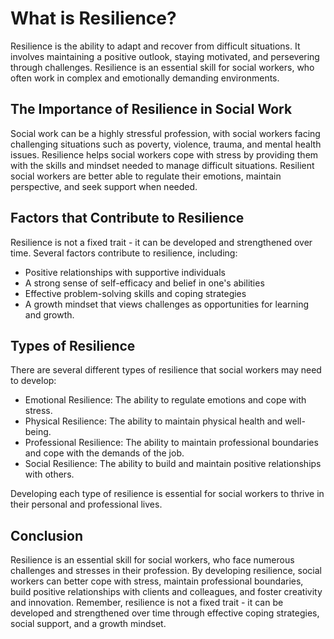 What is Resilience?
========================================================

Resilience is the ability to adapt and recover from difficult situations. It involves maintaining a positive outlook, staying motivated, and persevering through challenges. Resilience is an essential skill for social workers, who often work in complex and emotionally demanding environments.

The Importance of Resilience in Social Work
-------------------------------------------

Social work can be a highly stressful profession, with social workers facing challenging situations such as poverty, violence, trauma, and mental health issues. Resilience helps social workers cope with stress by providing them with the skills and mindset needed to manage difficult situations. Resilient social workers are better able to regulate their emotions, maintain perspective, and seek support when needed.

Factors that Contribute to Resilience
-------------------------------------

Resilience is not a fixed trait - it can be developed and strengthened over time. Several factors contribute to resilience, including:

* Positive relationships with supportive individuals
* A strong sense of self-efficacy and belief in one's abilities
* Effective problem-solving skills and coping strategies
* A growth mindset that views challenges as opportunities for learning and growth.

Types of Resilience
-------------------

There are several different types of resilience that social workers may need to develop:

* Emotional Resilience: The ability to regulate emotions and cope with stress.
* Physical Resilience: The ability to maintain physical health and well-being.
* Professional Resilience: The ability to maintain professional boundaries and cope with the demands of the job.
* Social Resilience: The ability to build and maintain positive relationships with others.

Developing each type of resilience is essential for social workers to thrive in their personal and professional lives.

Conclusion
----------

Resilience is an essential skill for social workers, who face numerous challenges and stresses in their profession. By developing resilience, social workers can better cope with stress, maintain professional boundaries, build positive relationships with clients and colleagues, and foster creativity and innovation. Remember, resilience is not a fixed trait - it can be developed and strengthened over time through effective coping strategies, social support, and a growth mindset.
